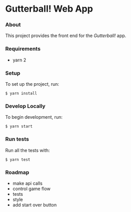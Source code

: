 # Gutterball! Web App

### About
This project provides the front end for the *Gutterball!* app.

### Requirements
- yarn 2

### Setup
To set up the project, run:
```
$ yarn install
```

### Develop Locally
To begin development, run:
```
$ yarn start
```

### Run tests
Run all the tests with:
```
$ yarn test
```

### Roadmap
- make api calls
- control game flow
- tests
- style
- add start over button